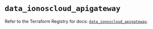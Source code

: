 # `data_ionoscloud_apigateway`

Refer to the Terraform Registry for docs: [`data_ionoscloud_apigateway`](https://registry.terraform.io/providers/ionos-cloud/ionoscloud/6.7.6/docs/data-sources/apigateway).
